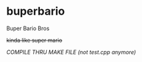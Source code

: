 # buperbario

Buper Bario Bros


~~kinda like super mario~~

*COMPILE THRU MAKE FILE (not test.cpp anymore)*